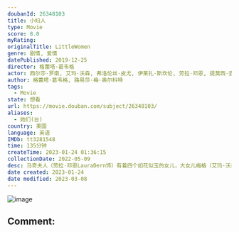 ```yaml
---
doubanId: 26348103
title: 小妇人
type: Movie
score: 8.0
myRating: 
originalTitle: LittleWomen
genre: 剧情, 爱情
datePublished: 2019-12-25
director: 格蕾塔·葛韦格
actor: 西尔莎·罗南, 艾玛·沃森, 弗洛伦丝·皮尤, 伊莱扎·斯坎伦, 劳拉·邓恩, 提莫西·查拉梅, 梅丽尔·斯特里普, 鲍勃·奥登科克, 詹姆斯·诺顿, 路易·加瑞尔, 克里斯·库珀, 崔西·莱茨, 艾比·奎因, 萨沙·弗若洛娃, 莉莉·恩格勒特, 爱德华德·弗莱彻, 杰妮·霍蒂谢尔, 多梅尼克·阿尔迪诺, 汤姆·斯特拉特福, 托马斯·马里亚诺, 哈德莉·罗宾逊, 杰米·加扎里安, 泰勒·乔格森, 玛丽安·普朗科特, 埃德加·达马提安, undefined
author: 格蕾塔·葛韦格, 路易莎·梅·奥尔科特
tags:
  - Movie
state: 想看
url: https://movie.douban.com/subject/26348103/
aliases:
  - 她们(台)
country: 美国
language: 英语
IMDb: tt3281548
time: 135分钟
createTime: 2023-01-24 01:36:15
collectionDate: 2022-05-09
desc: 马奇夫人（劳拉·邓恩LauraDern饰）有着四个如花似玉的女儿，大女儿梅格（艾玛·沃森EmmaWatson饰）拥有着美丽的外表，和对于爱情的天真憧憬。二女儿乔（西尔莎·罗南Saoir...
date created: 2023-01-24
date modified: 2023-03-08
---
```


![image](p2572813215.jpg)

Comment:
---
